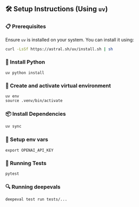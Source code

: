 ## 🛠️ Setup Instructions (Using `uv`)

### 📋 Prerequisites
Ensure `uv` is installed on your system. You can install it using:
```sh
curl -LsSf https://astral.sh/uv/install.sh | sh
```

### 🐍 Install Python
```
uv python install
```

### 🌱 Create and activate virtual environment
```
uv env
source .venv/bin/activate
```

### 📦 Install Dependencies
```sh
uv sync
```

### 🔐 Setup env vars
```
export OPENAI_API_KEY
```

### 🧪 Running Tests
```
pytest
```

### 🔍 Running deepevals
```
deepeval test run tests/...
```